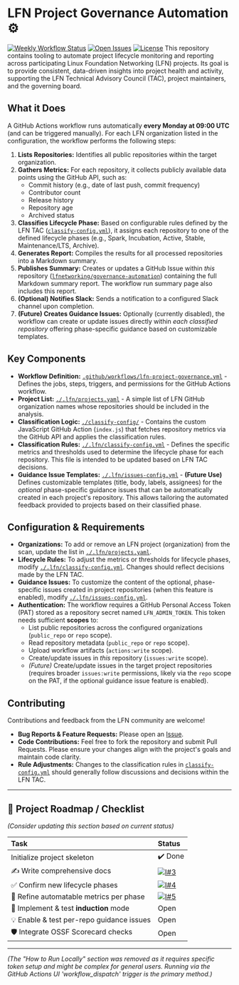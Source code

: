 # LFN Project Governance Automation ⚙️

[![Weekly Workflow Status](https://github.com/lfnetworking/governance-automation/actions/workflows/lfn-project-governance.yml/badge.svg)](https://github.com/lfnetworking/governance-automation/actions/workflows/lfn-project-governance.yml)
[![Open Issues](https://img.shields.io/github/issues/lfnetworking/governance-automation?label=open%20issues)](https://github.com/lfnetworking/governance-automation/issues)
[![License](https://img.shields.io/github/license/lfnetworking/governance-automation)](./LICENSE) This repository contains tooling to automate project lifecycle monitoring and reporting across participating Linux Foundation Networking (LFN) projects. Its goal is to provide consistent, data-driven insights into project health and activity, supporting the LFN Technical Advisory Council (TAC), project maintainers, and the governing board.

## What it Does

A GitHub Actions workflow runs automatically **every Monday at 09:00 UTC** (and can be triggered manually). For each LFN organization listed in the configuration, the workflow performs the following steps:

1.  **Lists Repositories:** Identifies all public repositories within the target organization.
2.  **Gathers Metrics:** For each repository, it collects publicly available data points using the GitHub API, such as:
    * Commit history (e.g., date of last push, commit frequency)
    * Contributor count
    * Release history
    * Repository age
    * Archived status
3.  **Classifies Lifecycle Phase:** Based on configurable rules defined by the LFN TAC ([`classify-config.yml`](./.github/workflows/classify-config.yml)), it assigns each repository to one of the defined lifecycle phases (e.g., Spark, Incubation, Active, Stable, Maintenance/LTS, Archive).
4.  **Generates Report:** Compiles the results for all processed repositories into a Markdown summary.
5.  **Publishes Summary:** Creates or updates a GitHub Issue within *this* repository ([`lfnetworking/governance-automation`](https://github.com/lfnetworking/governance-automation)) containing the full Markdown summary report. The workflow run summary page also includes this report.
6.  **(Optional) Notifies Slack:** Sends a notification to a configured Slack channel upon completion.
7.  **(Future) Creates Guidance Issues:** Optionally (currently disabled), the workflow can create or update issues directly within *each classified repository* offering phase-specific guidance based on customizable templates.

## Key Components

* **Workflow Definition:** [`.github/workflows/lfn-project-governance.yml`](./.github/workflows/lfn-project-governance.yml) - Defines the jobs, steps, triggers, and permissions for the GitHub Actions workflow.
* **Project List:** [`./.lfn/projects.yaml`](./.lfn/projects.yaml) - A simple list of LFN GitHub organization names whose repositories should be included in the analysis.
* **Classification Logic:** [`./classify-config/`](./classify-config/) - Contains the custom JavaScript GitHub Action (`index.js`) that fetches repository metrics via the GitHub API and applies the classification rules.
* **Classification Rules:** [`./.lfn/classify-config.yml`](./.lfn/classify-config.yml) - Defines the specific metrics and thresholds used to determine the lifecycle phase for each repository. This file is intended to be updated based on LFN TAC decisions.
* **Guidance Issue Templates:** [`./.lfn/issues-config.yml`](./.lfn/issues-config.yml) - **(Future Use)** Defines customizable templates (title, body, labels, assignees) for the *optional* phase-specific guidance issues that can be automatically created in each project's repository. This allows tailoring the automated feedback provided to projects based on their classified phase.

## Configuration & Requirements

* **Organizations:** To add or remove an LFN project (organization) from the scan, update the list in [`./.lfn/projects.yaml`](./.lfn/projects.yaml).
* **Lifecycle Rules:** To adjust the metrics or thresholds for lifecycle phases, modify [`./.lfn/classify-config.yml`](./.lfn/classify-config.yml). Changes should reflect decisions made by the LFN TAC.
* **Guidance Issues:** To customize the content of the optional, phase-specific issues created in project repositories (when this feature is enabled), modify [`./.lfn/issues-config.yml`](./.lfn/issues-config.yml).
* **Authentication:** The workflow requires a GitHub Personal Access Token (PAT) stored as a repository secret named `LFN_ADMIN_TOKEN`. This token needs sufficient **scopes** to:
    * List public repositories across the configured organizations (`public_repo` or `repo` scope).
    * Read repository metadata (`public_repo` or `repo` scope).
    * Upload workflow artifacts (`actions:write` scope).
    * Create/update issues in *this* repository (`issues:write` scope).
    * *(Future)* Create/update issues in the target project repositories (requires broader `issues:write` permissions, likely via the `repo` scope on the PAT, if the optional guidance issue feature is enabled).

## Contributing

Contributions and feedback from the LFN community are welcome!

* **Bug Reports & Feature Requests:** Please open an [Issue](https://github.com/lfnetworking/governance-automation/issues).
* **Code Contributions:** Feel free to fork the repository and submit Pull Requests. Please ensure your changes align with the project's goals and maintain code clarity.
* **Rule Adjustments:** Changes to the classification rules in [`classify-config.yml`](./.lfn/classify-config.yml) should generally follow discussions and decisions within the LFN TAC.

---

## 📌 Project Roadmap / Checklist

*(Consider updating this section based on current status)*

| Task                                   | Status                                                                                                                              |
| :------------------------------------- | :---------------------------------------------------------------------------------------------------------------------------------- |
| Initialize project skeleton            | ✔️ Done                                                                                                                            |
| ✍️ Write comprehensive docs            | [![I#3](https://img.shields.io/github/issues/detail/state/lfnetworking/governance-automation/3?label=%233)](https://github.com/lfnetworking/governance-automation/issues/3) |
| ✅ Confirm new lifecycle phases        | [![I#4](https://img.shields.io/github/issues/detail/state/lfnetworking/governance-automation/4?label=%234)](https://github.com/lfnetworking/governance-automation/issues/4) |
| 🎯 Refine automatable metrics per phase | [![I#5](https://img.shields.io/github/issues/detail/state/lfnetworking/governance-automation/5?label=%235)](https://github.com/lfnetworking/governance-automation/issues/5) |
| 🚀 Implement & test **induction** mode | Open                                                                                                                                |
| 💡 Enable & test per-repo guidance issues | Open                                                                                                                                |
| 🛡️ Integrate OSSF Scorecard checks     | Open                                                                                                                                |

---

*(The "How to Run Locally" section was removed as it requires specific token setup and might be complex for general users. Running via the GitHub Actions UI 'workflow_dispatch' trigger is the primary method.)*
